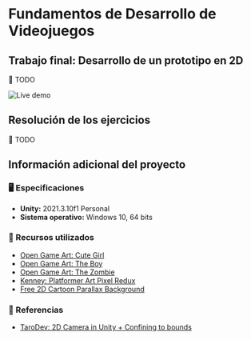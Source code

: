 # Fundamentos de Desarrollo de Videojuegos

## Trabajo final: Desarrollo de un prototipo en 2D

:memo: TODO

![Live demo](./Screenshots/2d-prototype-demo.gif)

## Resolución de los ejercicios

:memo: TODO

## Información adicional del proyecto

### 🖥️ Especificaciones

- **Unity:** 2021.3.10f1 Personal
- **Sistema operativo:** Windows 10, 64 bits

### 🎨 Recursos utilizados

- [Open Game Art: Cute Girl](https://opengameart.org/content/cute-girl-free-sprites)
- [Open Game Art: The Boy](https://opengameart.org/content/the-boy-free-sprites)
- [Open Game Art: The Zombie](https://opengameart.org/content/the-zombie-free-sprites)
- [Kenney: Platformer Art Pixel Redux](https://kenney.nl/assets/platformer-art-pixel-redux)
- [Free 2D Cartoon Parallax Background](https://assetstore.unity.com/packages/2d/environments/free-2d-cartoon-parallax-background-205812)

### :link: Referencias

- [TaroDev: 2D Camera in Unity + Confining to bounds](https://www.youtube.com/watch?v=xxshfe3yzqA)

